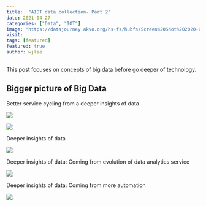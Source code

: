 ```yaml
---
title:  "AIOT data collection- Part 2"
date: 2021-04-27
categories: ["Data", "IOT"]
image: "https://datajourney.akvo.org/hs-fs/hubfs/Screen%20Shot%202020-07-28%20at%2012.08.42.png?width=1094&name=Screen%20Shot%202020-07-28%20at%2012.08.42.png"
visit:
tags: [featured]
featured: true
author: wjlee
---
```


This post focuses on concepts of big data before go deeper of technology.

## Bigger picture of Big Data

Better service cycling from a deeper insights of data

[![](https://assets.new.siemens.com/siemens/assets/api/uuid:13033b39-8570-40f2-80e5-4fc3b28bcb67/width:1920/crop:0:0,06111:1:0,88194/quality:high/graph-showing-the-mobility-analytics-cycle-.gif)](https://www.mobility.siemens.com/global/en/portfolio/intermodal/data-analytics.html)

[![](https://www.edgeimpulse.com/static/ei-cycle-d-e59c64ebeda3ccc80fa9a298cd0835f2.gif)](https://www.edgeimpulse.com/)

Deeper insights of data

[![](https://research.aimultiple.com/wp-content/uploads/2019/12/Evolution-of-Analytics-1160x880.png)](https://research.aimultiple.com/analytics/)


Deeper insights of data: Coming from evolution of data analytics service

[![](https://hgs.cx/wp-content/uploads/2021/01/predictive-analytics-and-cognitive-analytics-img1.png)](https://www.hgsdigital.com/services/data-and-analytics/predictive-analytics-and-cognitive-analytics)

Deeper insights of data: Coming from more automation

[![](https://datajourney.akvo.org/hs-fs/hubfs/Screen%20Shot%202020-07-28%20at%2012.08.42.png?width=1094&name=Screen%20Shot%202020-07-28%20at%2012.08.42.png)](https://datajourney.akvo.org/blog/the-four-types-of-data-analysis)

